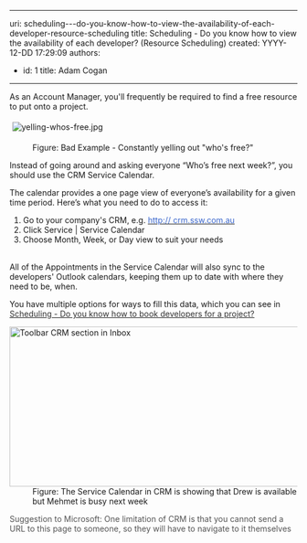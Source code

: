 

---
uri: scheduling---do-you-know-how-to-view-the-availability-of-each-developer-resource-scheduling
title: Scheduling - Do you know how to view the availability of each developer? (Resource Scheduling)
created: YYYY-12-DD 17:29:09
authors:
  - id: 1
    title: Adam Cogan
---




<span class='intro'> <p>As an Account Manager, you'll frequently be required to find a free resource to put onto a project.&#160;</p><p><img src="/PublishingImages/yelling-whos-free.jpg" alt="yelling-whos-free.jpg" style="margin&#58;5px;" />​</p><dd class="ssw15-rteElement-FigureBad"> Figure&#58; Bad Example - Constantly yelling out &quot;who's free?&quot;&#160;<br></dd><p>Instead of going around and asking everyone “Who’s free next week?”, you should use the CRM Service Calendar.</p><p>The calendar provides a one page view of everyone’s availability for a given time period. Here’s what you need to do to access it&#58;</p> </span>

<p></p><ol><li>Go to your company's&#160;CRM, e.g.&#160;<a href="http&#58;//crm.ssw.com.au/" target="_blank"><font color="#3a66cc">http&#58;// crm.ssw.com.au</font></a></li><li>Click Service | Service Calendar</li><li>Choose Month, Week, or Day view to suit your needs<br><br></li></ol><p>All of the Appointments in the Service Calendar will also sync to the developers' Outlook calendars, keeping them up to date with where they need to be, when.</p><p>You have multiple options for ways to fill this data, which you can see in <a href="/Pages/How-to-book-developers-for-a-project.aspx"><font color="#333333">Scheduling - Do you know how to book developers for a project? </font></a></p><dl class="image"><dt><img alt="Toolbar CRM section in Inbox" src="/PublishingImages/CRMServiceCalendar.jpg" style="width&#58;600px;height&#58;280px;" /></dt> <dd> Figure&#58; The&#160;Service Calendar in CRM is showing that Drew is available but Mehmet is busy next week </dd></dl><p><font color="#555555">Suggestion to Microsoft&#58;&#160;One limitation of CRM is that you cannot send a URL to this page to someone, so they will have to navigate to it themselves</font></p><dl class="image"> </dl>



